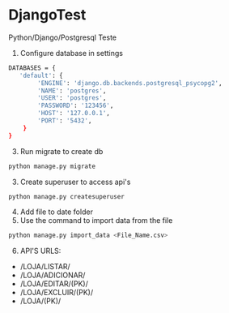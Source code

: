 # DjangoTest
 Python/Django/Postgresql Teste
 
1. Configure database in settings
```sh
DATABASES = {
   'default': {
        'ENGINE': 'django.db.backends.postgresql_psycopg2',
        'NAME': 'postgres',
        'USER': 'postgres',
        'PASSWORD': '123456',
        'HOST': '127.0.0.1',
        'PORT': '5432',
    }
}
```
3. Run migrate to create db
```sh
python manage.py migrate
```
3. Create superuser to access api's
```sh
python manage.py createsuperuser
```
4. Add file to date folder
5. Use the command to import data from the file
```sh
python manage.py import_data <File_Name.csv>
```
6. API'S URLS:

 * /LOJA/LISTAR/
 * /LOJA/ADICIONAR/
 * /LOJA/EDITAR/(PK)/
 * /LOJA/EXCLUIR/(PK)/
 * /LOJA/(PK)/
